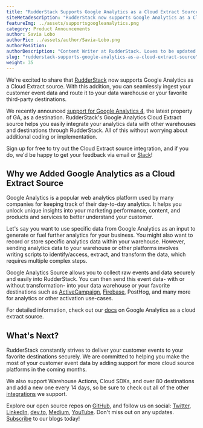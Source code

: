 ```yaml
---
title: "RudderStack Supports Google Analytics as a Cloud Extract Source"
siteMetadescription: "RudderStack now supports Google Analytics as a Cloud Extract source. Seamlessly ingest your customer event data and route it to your data warehouse or your favorite third-party destinations."
featureImg: ../assets/supportsgoogleanalytics.png
category: Product Announcements
author: Savia Lobo
authorPic: ../assets/author/Savia-Lobo.png
authorPosition: 
authorDescription: "Content Writer at RudderStack. Loves to be updated with the tech happenings around the globe. Loves singing and composing songs. Believes in putting the art in smart."
slug: "rudderstack-supports-google-analytics-as-a-cloud-extract-source"
weight: 35
---
```

We're excited to share that [RudderStack](http://www.rudderstack.com) now supports Google Analytics as a Cloud Extract source. With this addition, you can seamlessly ingest your customer event data and route it to your data warehouse or your favorite third-party destinations. 

We recently announced [support for Google Analytics 4](https://rudderstack.com/blog/rudderstack-adds-support-for-google-analytics-4-as-a-destination), the latest property of GA, as a destination. RudderStack's Google Analytics Cloud Extract source helps you easily integrate your analytics data with other warehouses and destinations through RudderStack. All of this without worrying about additional coding or implementation.

Sign up for free to try out the Cloud Extract source integration, and if you do, we'd be happy to get your feedback via email or [Slack](https://resources.rudderstack.com/join-rudderstack-slack)! 


## Why we Added Google Analytics as a Cloud Extract Source

Google Analytics is a popular web analytics platform used by many companies for keeping track of their day-to-day analytics. It helps you unlock unique insights into your marketing performance, content, and products and services to better understand your customer. 

Let's say you want to use specific data from Google Analytics as an input to generate or fuel further analytics for your business. You might also want to record or store specific analytics data within your warehouse. However, sending analytics data to your warehouse or other platforms involves writing scripts to identify/access, extract, and transform the data, which requires multiple complex steps.

Google Analytics Source allows you to collect raw events and data securely and easily into RudderStack. You can then send this event data- with or without transformation- into your data warehouse or your favorite destinations such as [ActiveCampaign](https://www.activecampaign.com/), [Firebase](https://firebase.google.com/), PostHog, and many more for analytics or other activation use-cases.

For detailed information, check out our [docs](https://docs.rudderstack.com/cloud-extract-sources/google-analytics) on Google Analytics as a cloud extract source.


## What's Next?

RudderStack constantly strives to deliver your customer events to your favorite destinations securely. We are committed to helping you make the most of your customer event data by adding support for more cloud source platforms in the coming months.

We also support Warehouse Actions, Cloud SDKs, and over 80 destinations and add a new one every 14 days, so be sure to check out all of the other [integrations](https://rudderstack.com/integration/) we support. 

Explore our open source repos on [GitHub](https://github.com/rudderlabs), and follow us on social: [Twitter](https://twitter.com/RudderStack), [LinkedIn](https://www.linkedin.com/company/rudderlabs/), [dev.to](https://dev.to/rudderstack), [Medium](https://rudderstack.medium.com/), [YouTube](https://www.youtube.com/channel/UCgV-B77bV_-LOmKYHw8jvBw). Don't miss out on any updates. [Subscribe](https://rudderstack.com/blog/) to our blogs today!
